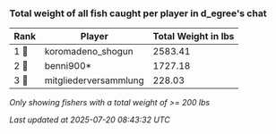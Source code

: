 ### Total weight of all fish caught per player in d_egree's chat
| Rank | Player | Total Weight in lbs |
|------|--------|---------|
| 1 🥇  | koromadeno_shogun | 2583.41 |
| 2 🥈  | benni900* | 1727.18 |
| 3 🥉  | mitgliederversammlung | 228.03 |

_Only showing fishers with a total weight of >= 200 lbs_

_Last updated at 2025-07-20 08:43:32 UTC_